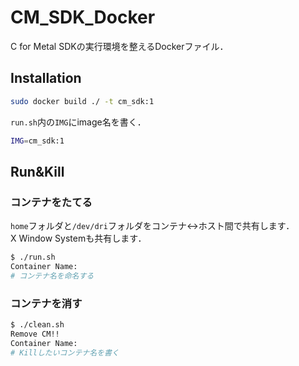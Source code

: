 # CM_SDK_Docker

C for Metal SDKの実行環境を整えるDockerファイル．　　

## Installation
```bash
sudo docker build ./ -t cm_sdk:1
```

`run.sh`内の`IMG`にimage名を書く．  
```bash
IMG=cm_sdk:1
```

## Run&Kill
### コンテナをたてる  
`home`フォルダと`/dev/dri`フォルダをコンテナ<->ホスト間で共有します．  
X Window Systemも共有します．  
```bash
$ ./run.sh
Container Name:
# コンテナ名を命名する
```

### コンテナを消す
```bash
$ ./clean.sh 
Remove CM!!
Container Name:
# Killしたいコンテナ名を書く
```

